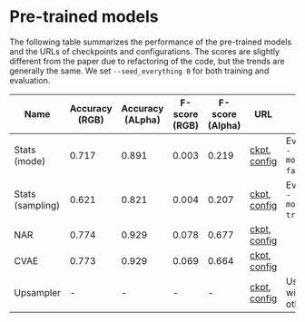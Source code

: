 # Pre-trained models

The following table summarizes the performance of the pre-trained models and the
URLs of checkpoints and configurations. The scores are slightly different from
the paper due to refactoring of the code, but the trends are generally the same.
We set `--seed_everything 0` for both training and evaluation.

Name|Accuracy (RGB)|Accuracy (ALpha)|F-score (RGB)|F-score (Alpha)|URL|Note
---|---|---|---|---|---|---
Stats (mode)|0.717|0.891|0.003|0.219|[ckpt](https://storage.googleapis.com/ailab-public/webcolor/checkpoints/Stats.ckpt), [config](https://storage.googleapis.com/ailab-public/webcolor/configs/Stats.yaml)|Evaluate with ``--model.sampling false``.
Stats (sampling)|0.621|0.821|0.004|0.207|[ckpt](https://storage.googleapis.com/ailab-public/webcolor/checkpoints/Stats.ckpt), [config](https://storage.googleapis.com/ailab-public/webcolor/configs/Stats.yaml)|Evaluate with ``--model.sampling true``.
NAR|0.774|0.929|0.078|0.677|[ckpt](https://storage.googleapis.com/ailab-public/webcolor/checkpoints/NAR.ckpt), [config](https://storage.googleapis.com/ailab-public/webcolor/configs/NAR.yaml)|
CVAE|0.773|0.929|0.069|0.664|[ckpt](https://storage.googleapis.com/ailab-public/webcolor/checkpoints/CVAE.ckpt), [config](https://storage.googleapis.com/ailab-public/webcolor/configs/CVAE.yaml)|
Upsampler|-|-|-|-|[ckpt](), [config]()|Used together with all the other models.

